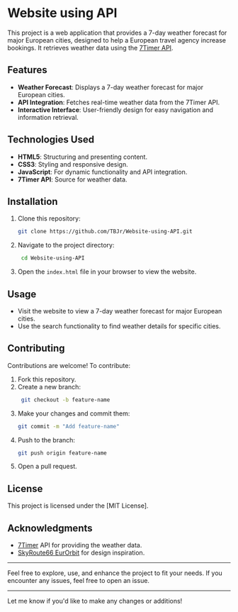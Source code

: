 # Website using API

This project is a web application that provides a 7-day weather forecast for major European cities, designed to help a European travel agency increase bookings. It retrieves weather data using the [7Timer API](http://7timer.info/doc.php).

## Features

- **Weather Forecast**: Displays a 7-day weather forecast for major European cities.
- **API Integration**: Fetches real-time weather data from the 7Timer API.
- **Interactive Interface**: User-friendly design for easy navigation and information retrieval.

## Technologies Used

- **HTML5**: Structuring and presenting content.
- **CSS3**: Styling and responsive design.
- **JavaScript**: For dynamic functionality and API integration.
- **7Timer API**: Source for weather data.

## Installation

1. Clone this repository:
   ```bash
   git clone https://github.com/TBJr/Website-using-API.git
2. Navigate to the project directory:
   ```bash
    cd Website-using-API
3. Open the `index.html` file in your browser to view the website.

## Usage
- Visit the website to view a 7-day weather forecast for major European cities.
- Use the search functionality to find weather details for specific cities.

## Contributing
Contributions are welcome! To contribute:

1. Fork this repository.
2. Create a new branch:
   ```bash
    git checkout -b feature-name
3. Make your changes and commit them:
   ```bash
   git commit -m "Add feature-name"
4. Push to the branch:
   ```bash
   git push origin feature-name
5. Open a pull request.

## License
This project is licensed under the [MIT License].

## Acknowledgments
- [7Timer](http://www.7timer.info/doc.php?lang=en#civil) API for providing the weather data.
- [SkyRoute66 EurOrbit](https://skyroute66.com/eurorbit2/) for design inspiration.

<hr>

Feel free to explore, use, and enhance the project to fit your needs. If you encounter any issues, feel free to open an issue.

<hr>
Let me know if you'd like to make any changes or additions!
